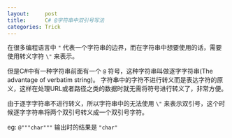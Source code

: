 ```yaml
---
layout:     post
title:      C# @字符串中双引号写法
categories: Trick
---
```


在很多编程语言中 `"` 代表一个字符串的边界，而在字符串中想要使用的话，需要使用转义字符 `\"` 来表示。

但是C#中有一种字符串前面有一个 `@` 符号，这种字符串叫做逐字字符串(The advantage of verbatim string)。
字符串中的字符不进行转义而是表达字符的原义，这样在处理URL或者路径之类的数据时就无需将符号进行转义了，非常方便。

由于逐字字符串不进行转义，所以字符串中的无法使用 `\"` 来表示双引号，这个时候逐字字符串将两个双引号转义成一个双引号字符。

eg: `@"""char"""` 输出时的结果是 `"char"` 


